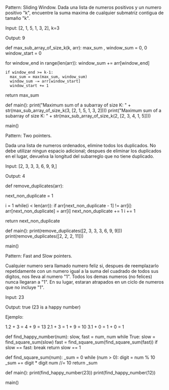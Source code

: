 Pattern: Sliding Window.
Dada una lista de numeros positivos y un numero positivo "k", encuentre la suma maxima de cualquier submatriz contigua de tamaño "k".

Input: [2, 1, 5, 1, 3, 2], k=3

Output: 9

def max_sub_array_of_size_k(k, arr):
  max_sum , window_sum = 0, 0
  window_start = 0

  for window_end in range(len(arr)):
    window_sum += arr[window_end] 

    if window_end >= k-1:
      max_sum = max(max_sum, window_sum)
      window_sum -= arr[window_start]
      window_start += 1
  return max_sum


def main():
  print("Maximum sum of a subarray of size K: " + str(max_sub_array_of_size_k(3, [2, 1, 5, 1, 3, 2])))
  print("Maximum sum of a subarray of size K: " + str(max_sub_array_of_size_k(2, [2, 3, 4, 1, 5])))

main()





Pattern: Two pointers.

Dada una lista de numeros ordenados, elimine todos los duplicados. No debe utilizar ningun espacio adicional; despues de eliminar los duplicados en el lugar, devuelva la longitud del subarreglo que no tiene duplicado.

Input: [2, 3, 3, 3, 6, 9, 9,]

Output: 4


def remove_duplicates(arr):

  next_non_duplicate = 1

  i = 1
  while(i < len(arr)):
    if arr[next_non_duplicate - 1] != arr[i]:
      arr[next_non_duplicate] = arr[i]
      next_non_duplicate += 1
    i += 1

  return next_non_duplicate


def main():
  print(remove_duplicates([2, 3, 3, 3, 6, 9, 9]))
  print(remove_duplicates([2, 2, 2, 11]))

main()






Pattern: Fast and Slow pointers.

Cualquier numero sera llamado numero feliz si, despues de reemplazarlo repetidamente con un numero igual a la suma del cuadrado de todos sus digitos, nos lleva al numero "1". Todos los demas numeros (no felices) nunca llegaran a "1". En su lugar, estaran atrapados en un ciclo de numeros que no incluye "1".

Input: 23

Output: true (23 is a happy number)

Ejemplo:

1.2 + 3 = 4 + 9 = 13 
2.1 + 3 = 1 + 9 = 10 
3.1 + 0 = 1 + 0 = 1


def find_happy_number(num):
  slow, fast = num, num
  while True:
    slow = find_square_sum(slow)
    fast = find_square_sum(find_square_sum(fast))
    if slow == fast:
      break
  return slow == 1 


def find_square_sum(num):
  _sum = 0
  while (num > 0):
    digit = num % 10
    _sum += digit * digit
    num //= 10
  return _sum


def main():
  print(find_happy_number(23))
  print(find_happy_number(12))

main()
